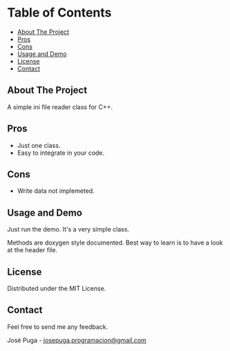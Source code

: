 # Table of Contents

- [About The Project](#about-the-project)
- [Pros](#pros)
- [Cons](#cons)
- [Usage and Demo](#usage-and-demo)
- [License](#license)
- [Contact](#contact)

## About The Project

A simple ini file reader class for C++.

## Pros

- Just one class.
- Easy to integrate in your code.

## Cons

- Write data not implemeted.

## Usage and Demo

Just run the demo. It's a very simple class.

Methods are doxygen style documented. Best way to learn is to have a look at the header file.

## License

Distributed under the MIT License.

## Contact

Feel free to send me any feedback.

José Puga - josepuga.programacion@gmail.com
